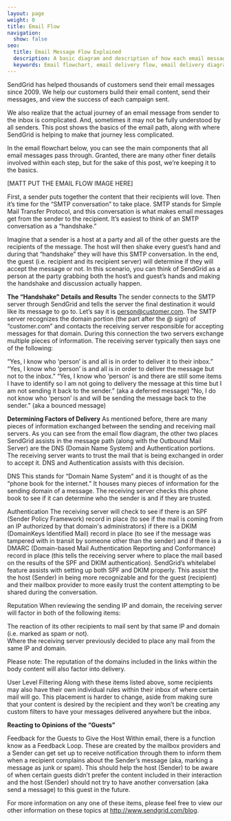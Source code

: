 ```yaml
---
layout: page
weight: 0
title: Email Flow
navigation:
  show: false
seo:
  title: Email Message Flow Explained
  description: A basic diagram and description of how each email message flows in general and through SendGrid
  keywords: Email flowchart, email delivery flow, email delivery diagram, basic email flow
---
```

SendGrid has helped thousands of customers send their email messages since 2009. We help our customers build their email content, send their messages, and view the success of each campaign sent. 

We also realize that the actual journey of an email message from sender to the inbox  is complicated. And, sometimes it may not be fully understood by all senders. This post shows the basics of the email path, along with where SendGrid is helping to make that journey less complicated.
 
In the email flowchart below, you can see the main components that all email messages pass through. Granted, there are many other finer details involved within each step, but for the sake of this post, we’re keeping it to the basics. 


[MATT PUT THE EMAIL FLOW IMAGE HERE]


First, a sender puts together the content that their recipients will love. Then it’s time for the “SMTP conversation” to take place. SMTP stands for Simple Mail Transfer Protocol, and this conversation is what makes email messages get from the sender to the recipient. It’s easiest to think of an SMTP conversation as a “handshake.” 

Imagine that a sender is a host at a party and all of the other guests are the recipients of the message. The host will then shake every guest’s hand and during that “handshake” they will have this SMTP conversation. In the end, the guest (i.e. recipient and its recipient server) will determine if they will accept the message or not.  In this scenario, you can think of SendGrid as a person at the party grabbing both the host’s and guest’s hands and making the handshake and discussion actually happen. 

**The “Handshake” Details and Results**
The sender connects to the SMTP server through SendGrid and tells the server the final destination it would like its message to go to. Let’s say it is person@customer.com. The SMTP server recognizes the domain portion (the part after the @ sign) of “customer.com” and contacts the receiving server responsible for accepting messages for that domain. During this connection the two servers exchange multiple pieces of information. The receiving server typically then says one of the following:
 
“Yes, I know who ‘person’ is and all is in order to deliver it to their inbox.”
“Yes, I know who ‘person’ is and all is in order to deliver the message but not to the inbox.”
“Yes, I know who ‘person’ is and there are still some items I have to identify so I am not going to delivery the message at this time but I am not sending it back to the sender.” (aka a deferred message)
“No, I do not know who ‘person’ is and will be sending the message back to the sender.” (aka a bounced message)

**Determining Factors of Delivery**
As mentioned before, there are many pieces of information exchanged between the sending and receiving mail servers. As you can see from the email flow diagram, the other two places SendGrid assists in the message path (along with the Outbound Mail Server) are the DNS (Domain Name System) and Authentication portions. The receiving server wants to trust the mail that is being exchanged in order to accept it. DNS and Authentication assists with this decision. 

DNS 
This stands for “Domain Name System” and it is thought of as the “phone book for the internet.” It houses many pieces of information for the sending domain of a message. The receiving server checks this phone book to see if it can determine who the sender is and if they are trusted.

Authentication
The receiving server will check to see if there is an SPF (Sender Policy Framework) record in place (to see if the mail is coming from an IP authorized by that domain's administrators) if there is a DKIM (DomainKeys Identified Mail) record in place (to see if the message was tampered with in transit by someone other than the sender) and if there is a DMARC (Domain-based Mail Authentication Reporting and Conformance) record in place (this tells the receiving server where to place the mail based on the results of the SPF and DKIM authentication). SendGrid’s whitelabel feature assists with setting up both SPF and DKIM properly.  This assist the the host (Sender) in being more recognizable and for the guest (recipient) and their mailbox provider to more easily trust the content attempting to be shared during the conversation.



Reputation
When reviewing the sending IP and domain, the receiving server will factor in both of the following items: 

The reaction of its other recipients to mail sent by that same IP and domain (i.e. marked as spam or not).  
Where the receiving server previously decided to place any mail from the same IP and domain.

Please note: The reputation of the domains included in the links within the body content will also factor into delivery. 

User Level Filtering
Along with these items listed above, some recipients may also have their own individual rules within their inbox of where certain mail will go. This placement is harder to change, aside from making sure that your content is desired by the recipient and they won’t be creating any custom filters to have your messages delivered anywhere but the inbox. 

**Reacting to Opinions of the “Guests”**

Feedback for the Guests to Give the Host
Within email, there is a function know as a Feedback Loop.  These are created by the mailbox providers and a Sender can get set up to receive notification through them to inform them when a recipient complains about the Sender’s message (aka, marking a message as junk or spam). This should help the host (Sender) to be aware of when certain guests didn’t prefer the content included in their interaction and the host (Sender) should not try to have another conversation (aka send a message) to this guest in the future.

For more information on any one of these items, please feel free to view our other information on these topics at http://www.sendgrid.com/blog. 
